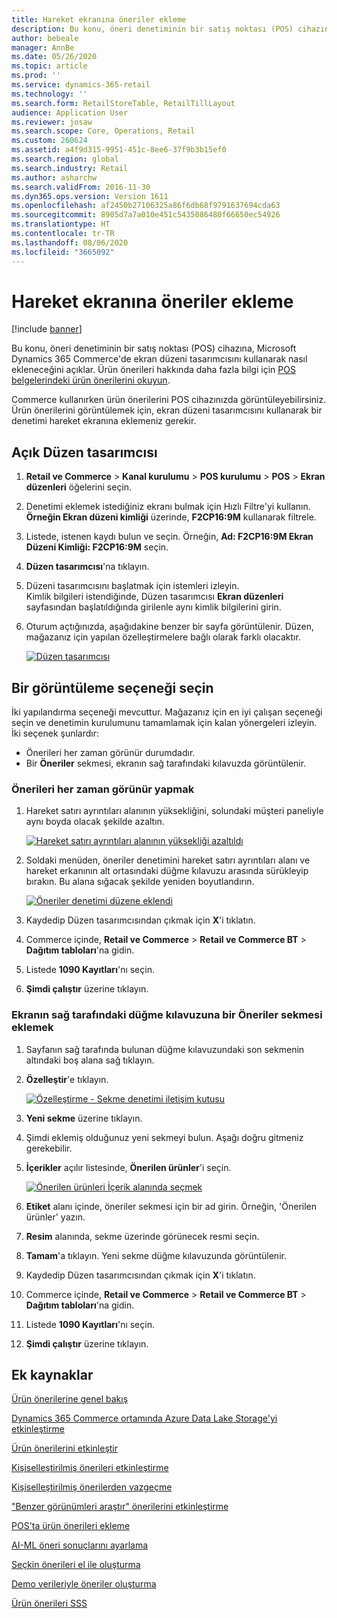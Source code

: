 ```yaml
---
title: Hareket ekranına öneriler ekleme
description: Bu konu, öneri denetiminin bir satış noktası (POS) cihazına, Microsoft Dynamics 365 Commerce'de ekran düzeni tasarımcısını kullanarak nasıl ekleneceğini açıklar.
author: bebeale
manager: AnnBe
ms.date: 05/26/2020
ms.topic: article
ms.prod: ''
ms.service: dynamics-365-retail
ms.technology: ''
ms.search.form: RetailStoreTable, RetailTillLayout
audience: Application User
ms.reviewer: josaw
ms.search.scope: Core, Operations, Retail
ms.custom: 260624
ms.assetid: a4f9d315-9951-451c-8ee6-37f9b3b15ef0
ms.search.region: global
ms.search.industry: Retail
ms.author: asharchw
ms.search.validFrom: 2016-11-30
ms.dyn365.ops.version: Version 1611
ms.openlocfilehash: af2450b27106325a86f6db68f9791637694cda63
ms.sourcegitcommit: 8905d7a7a010e451c5435086480f66650ec54926
ms.translationtype: HT
ms.contentlocale: tr-TR
ms.lasthandoff: 08/06/2020
ms.locfileid: "3665092"
---
```

# <a name="add-recommendations-to-the-transaction-screen"></a>Hareket ekranına öneriler ekleme

[!include [banner](includes/banner.md)]


Bu konu, öneri denetiminin bir satış noktası (POS) cihazına, Microsoft Dynamics 365 Commerce'de ekran düzeni tasarımcısını kullanarak nasıl ekleneceğini açıklar. Ürün önerileri hakkında daha fazla bilgi için [POS belgelerindeki ürün önerilerini okuyun](product.md).


Commerce kullanırken ürün önerilerini POS cihazınızda görüntüleyebilirsiniz. Ürün önerilerini görüntülemek için, ekran düzeni tasarımcısını kullanarak bir denetimi hareket ekranına eklemeniz gerekir. 

## <a name="open-layout-designer"></a>Açık Düzen tasarımcısı

1. **Retail ve Commerce** &gt; **Kanal kurulumu** &gt; **POS kurulumu** &gt; **POS** &gt; **Ekran düzenleri** öğelerini seçin.
2. Denetimi eklemek istediğiniz ekranı bulmak için Hızlı Filtre'yi kullanın. **Örneğin Ekran düzeni kimliği** üzerinde, **F2CP16:9M** kullanarak filtrele.
3. Listede, istenen kaydı bulun ve seçin. Örneğin, **Ad: F2CP16:9M Ekran Düzeni Kimliği: F2CP16:9M** seçin.
4. **Düzen tasarımcısı**'na tıklayın.
5. Düzeni tasarımcısını başlatmak için istemleri izleyin. Kimlik bilgileri istendiğinde, Düzen tasarımcısı **Ekran düzenleri** sayfasından başlatıldığında girilenle aynı kimlik bilgilerini girin.
6. Oturum açtığınızda, aşağıdakine benzer bir sayfa görüntülenir. Düzen, mağazanız için yapılan özelleştirmelere bağlı olarak farklı olacaktır.


    [![Düzen tasarımcısı](./media/screenlayout-pic-1.png)](./media/screenlayout-pic-1.png)

## <a name="choose-a-display-option"></a>Bir görüntüleme seçeneği seçin

İki yapılandırma seçeneği mevcuttur. Mağazanız için en iyi çalışan seçeneği seçin ve denetimin kurulumunu tamamlamak için kalan yönergeleri izleyin. İki seçenek şunlardır:

- Önerileri her zaman görünür durumdadır.
- Bir **Öneriler** sekmesi, ekranın sağ tarafındaki kılavuzda görüntülenir.

### <a name="make-recommendations-always-visible"></a>Önerileri her zaman görünür yapmak


1. Hareket satırı ayrıntıları alanının yüksekliğini, solundaki müşteri paneliyle aynı boyda olacak şekilde azaltın.


    [![Hareket satırı ayrıntıları alanının yüksekliği azaltıldı](./media/screenlayout-pic-2.png)](./media/screenlayout-pic-2.png)

2. Soldaki menüden, öneriler denetimini hareket satırı ayrıntıları alanı ve hareket erkanının alt ortasındaki düğme kılavuzu arasında sürükleyip bırakın. Bu alana sığacak şekilde yeniden boyutlandırın.

    [![Öneriler denetimi düzene eklendi](./media/screenlayout-pic-3.png)](./media/screenlayout-pic-3.png)


3. Kaydedip Düzen tasarımcısından çıkmak için **X**'i tıklatın.
4. Commerce içinde, **Retail ve Commerce** &gt; **Retail ve Commerce BT** &gt; **Dağıtım tabloları**'na gidin.
5. Listede **1090 Kayıtları**'nı seçin.
6. **Şimdi çalıştır** üzerine tıklayın.


### <a name="add-a-recommendations-tab-to-the-button-grid-on-the-right-side-of-the-screen"></a>Ekranın sağ tarafındaki düğme kılavuzuna bir Öneriler sekmesi eklemek

1. Sayfanın sağ tarafında bulunan düğme kılavuzundaki son sekmenin altındaki boş alana sağ tıklayın.

2. **Özelleştir**'e tıklayın.

    [![Özelleştirme - Sekme denetimi iletişim kutusu](./media/pic-5.png)](./media/pic-5.png)

3. **Yeni sekme** üzerine tıklayın.
4. Şimdi eklemiş olduğunuz yeni sekmeyi bulun. Aşağı doğru gitmeniz gerekebilir.
5. **İçerikler** açılır listesinde, **Önerilen ürünler**'i seçin.

    [![Önerilen ürünleri İçerik alanında seçmek](./media/pic-6.png)](./media/pic-6.png)

6. **Etiket** alanı içinde, öneriler sekmesi için bir ad girin. Örneğin, 'Önerilen ürünler' yazın.
7. **Resim** alanında, sekme üzerinde görünecek resmi seçin.
8. **Tamam**'a tıklayın. Yeni sekme düğme kılavuzunda görüntülenir.
9. Kaydedip Düzen tasarımcısından çıkmak için **X**'i tıklatın.
10. Commerce içinde, **Retail ve Commerce** &gt; **Retail ve Commerce BT** &gt; **Dağıtım tabloları**'na gidin.
11. Listede **1090 Kayıtları**'nı seçin.
12. **Şimdi çalıştır** üzerine tıklayın.

## <a name="additional-resources"></a>Ek kaynaklar

[Ürün önerilerine genel bakış](product-recommendations.md)

[Dynamics 365 Commerce ortamında Azure Data Lake Storage'yi etkinleştirme](enable-adls-environment.md)

[Ürün önerilerini etkinleştir](enable-product-recommendations.md)

[Kişiselleştirilmiş önerileri etkinleştirme](personalized-recommendations.md)

[Kişiselleştirilmiş önerilerden vazgeçme](personalization-gdpr.md)

["Benzer görünümleri araştır" önerilerini etkinleştirme](shop-similar-looks.md)

[POS'ta ürün önerileri ekleme](product.md)

[AI-ML öneri sonuçlarını ayarlama](modify-product-recommendation-results.md)

[Seçkin önerileri el ile oluşturma](create-editorial-recommendation-lists.md)

[Demo verileriyle öneriler oluşturma](product-recommendations-demo-data.md)

[Ürün önerileri SSS](faq-recommendations.md)
